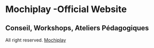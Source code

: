 # Mochiplay -Official Website
## Conseil, Workshops, Ateliers Pédagogiques

All right reserved. [Mochiplay](https://www.mochiplay.com)